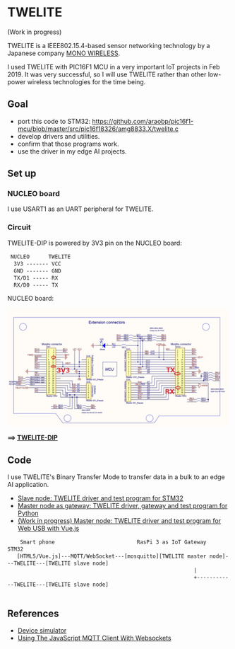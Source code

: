 # TWELITE

(Work in progress)

TWELITE is a IEEE802.15.4-based sensor networking technology by a Japanese company [MONO WIRELESS](https://mono-wireless.com/en/).

I used TWELITE with PIC16F1 MCU in a very important IoT projects in Feb 2019. It was very successful, so I will use TWELITE rather than other low-power wireless technologies for the time being.

## Goal

- port this code to STM32: https://github.com/araobp/pic16f1-mcu/blob/master/src/pic16f18326/amg8833.X/twelite.c
- develop drivers and utilities.
- confirm that those programs work.
- use the driver in my edge AI projects.

## Set up

### NUCLEO board

I use USART1 as an UART peripheral for TWELITE.

### Circuit

TWELITE-DIP is powered by 3V3 pin on the NUCLEO board:
```
 NUCLEO      TWELITE
  3V3 ------- VCC
  GND ------- GND
  TX/D1 ----- RX
  RX/D0 ----- TX

```

NUCLEO board:

<img src="./doc/Wirling.jpg" width=500>

**==> [TWELITE-DIP](https://mono-wireless.com/jp/products/TWE-APPS/App_Twelite/asset/twe_app_pins.png)**

## Code

I use TWELITE's Binary Transfer Mode to transfer data in a bulk to an edge AI application.

- [Slave node: TWELITE driver and test program for STM32](./stm32)
- [Master node as gateway: TWELITE driver, gateway and test program for Python](./python)
- [(Work in progress) Master node: TWELITE driver and test program for Web USB with Vue.js](./vue.js)

```
    Smart phone                          RasPi 3 as IoT Gateway                          STM32
   [HTML5/Vue.js]---MQTT/WebSocket---[mosquitto][TWELITE master node]---TWELITE---[TWELITE slave node]
                                                           |
                                                           +------------TWELITE---[TWELITE slave node]
   
```

## References

- [Device simulator](https://github.com/araobp/device-simulator)
- [Using The JavaScript MQTT Client With Websockets](http://www.steves-internet-guide.com/using-javascript-mqtt-client-websockets/)
